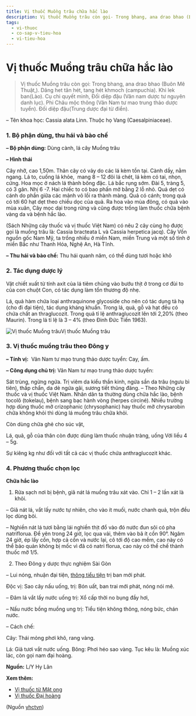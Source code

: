 ```yaml
---
title: Vị thuốc Muồng trâu chữa hắc lào
description: Vị thuốc Muồng trâu còn gọi- Trong bhang, ana drao bhao (Buôn Mê Thuật,). Dâng het tân hét, tang hét khmoch (campuchia). Khi lek ban(Lào). Cụ chi quyết minh, Đối diệp đậu (Vân nam dược tư nguyên danh lục). Phi Châu mộc thông (Vân Nam tư mao trung thảo dược tuyển). Đối diệp đậu(Trung dược đại từ điển). 
tags:
  - vi-thuoc
  - co-sap-v-tieu-hoa
  - vi-tieu-hoa
---
```


# Vị thuốc Muồng trâu chữa hắc lào 

> Vị thuốc Muồng trâu còn gọi: Trong bhang, ana drao bhao (Buôn Mê Thuật,). Dâng het tân hét, tang hét khmoch (campuchia). Khi lek ban(Lào). Cụ chi quyết minh, Đối diệp đậu (Vân nam dược tư nguyên danh lục). Phi Châu mộc thông (Vân Nam tư mao trung thảo dược tuyển). Đối diệp đậu(Trung dược đại từ điển). 

– Tên khoa học: Cassia alata Linn. Thuộc họ Vang (Caesalpiniaceae). 

### 1. Bộ phận dùng, thu hái và bào chế

**– Bộ phận dùng:** Dùng cành, lá cây Muồng trâu 

**– Hình thái**

Cây nhỡ, cao 1,50m. Thân cây có vảy do các lá kèm tồn tại. Cành dầy, nằm ngang. Lá to, cuống lá khỏe,  mang 8 – 12 đôi lá chét, lá kèm có tai, nhọn, cứng. Hoa mọc ở nách lá thành bông đặc. Lá bắc rụng sớm. Đài 5, tràng 5, có 3 gân. Nhị 6 -7. Hai chiếc to có bao phấn mở bằng 2 lỗ nhỏ. Quả dẹt có cánh do phần giữa các mảnh vỏ lồi ra thành màng. Quả có cánh; trong quả có tới 60 hạt dẹt theo chiều dọc của quả. Ra hoa vào mùa đông, có quả vào mùa xuân, Cây mọc dại trong rừng và cũng được trồng làm thuốc chữa bệnh vàng da và bệnh hắc lào.

(Sách Những cây thuốc và vị thuốc Việt Nam) có nêu 2 cây cùng họ được gọi là muồng trâu là: Cassia bracteata L và Cassia herpetica jacq). Cây Vốn nguồn gốc Nam Mỹ, ta trồng nhiều ở miền Nam, miền Trung và một số tỉnh ở miền Bắc như Thanh Hóa, Nghệ An, Hà Tĩnh.

**– Thu hái và bào chế:** Thu hái quanh năm, có thể dùng tươi hoặc khô

### 2. Tác dụng dược lý

Vật chiết xuất từ tính axit của lá tiêm chủng vào bướu thịt ở trong cơ đùi to của con chuột Con, có tác dụng làm tổn thương độ nhẹ.

Lá, quả hàm chứa loại anthraquinone glycoside cho nên có tác dụng tả hạ (cho đi đại tiện), tác dụng kháng khuẩn. Trong lá, quả, gỗ và hạt đều có chứa chất an thraglucozit. Trong quả tỉ lệ anthraglucozit lên tới 2,20% (theo Maurin). Trong lá tỉ lệ là 3 – 4% (theo Đinh Đức Tiến 1963). 

![Vị thuốc Muồng trâu](/imgs/yhctvn/Vi-thuoc-Muong-trau.jpg)Vị thuốc Muồng trâu

### 3. Vị thuốc muồng trâu theo Đông y

**– Tính vị:**  Vân Nam tư mạo trung thảo dược tuyển: Cay, ấm. 

**– Công dụng chủ trị:** Vân Nam tư mạo trung thảo dược tuyển:

Sát trùng, ngừng ngứa. Trị viêm da kiểu thần kinh, ngứa sần da trâu (ngưu bì tiên), thấp chẩn, da dẻ ngứa gãi, sương tiết thũng đãng. – Theo Những cây thuốc và vị thuốc Việt Nam. Nhân dân ta thường dùng chữa hắc lào, bệnh tocolô (tokelau), bệnh sang bạc hành vòng (herpes circiné). Nhiều trường hợp dùng thuốc mỡ crizophanic (chrysophanic) hay thuốc mỡ chrysarobin chữa không khỏi thì dùng lá muồng trâu chữa khỏi.

Còn dùng chữa ghẻ cho súc vật,

Lá, quả, gỗ của thân còn được dùng làm thuốc nhuận tràng, uống Với liều 4 – 5g.

Sự kiêng kg như đối với tất cả các vị thuốc chứa anthraglucozit khác.

### 4. Phương thuốc chọn lọc

**Chữa hắc lào**

1) Rửa sạch nơi bị bệnh, giã nát lá muồng trâu xát vào. Chỉ 1 – 2 lần xát là khỏi.

– Giã nát lá, vắt lấy nước tự nhiên, cho vào ít muối, nước chanh quả, trộn đều lọc dùng bôi.

– Nghiền nát lá tươi bằng lái nghiền thịt đổ vào đó nước đun sôi có pha natriflorua. Để yên trong 24 giờ, lọc qua vải, thêm vào bã ít cồn 90°. Ngâm 24 giờ, ép lấy cồn, hợp cả cồn và nước lại, cô tới độ cao mềm, cao này có thể bảo quản không bị mốc vì đã có natri florua, cao này có thể chế thành thuốc mỡ 1/5. 

2) Theo Đông y dược thực nghiệm Sài Gòn

– Lui nóng, nhuận đại tiện, [thông tiểu tiện](/yhctvn/dai-cuong-thuoc-tieu-hoa/) trị ban mới phát.

Độc vị: Sao cây nấu uống, trị: Bón uất, ban trai mới phát, nóng nói mê.

– Đâm lá vắt lấy nước uống trị: Xổ cấp thời no bụng đầy hơi,

– Nấu nước bồng muồng ung trị: Tiểu tiện không thông, nóng bức, chán nước.

– Cách chế:

Cây: Thái mỏng phơi khô, rang vàng.

Lá: Giã tươi vắt nước uống. Bông: Phơi héo sao vàng. Tục kêu là: Muồng xúc lác, còn gọi nam đại hoàng.

**Nguồn:** L/Y Hy Lãn

**Xem thêm:**

* [Vị thuốc từ Mật ong](/yhctvn/vi-thuoc-tu-mat-ong/)
* [Vị thuốc Đại hoàng](/yhctvn/vi-thuoc-dai-hoang/)

(Nguồn <a href="https://yhctvn.com/vi-thuoc-muong-trau-chua-hac-lao/" target="_blank">yhctvn</a>)
